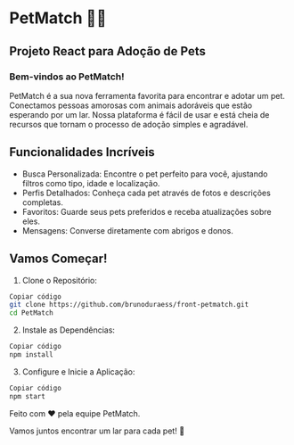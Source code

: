 # PetMatch 🐶🐱

## Projeto React para Adoção de Pets

### Bem-vindos ao PetMatch!

PetMatch é a sua nova ferramenta favorita para encontrar e adotar um pet. Conectamos pessoas amorosas com animais adoráveis que estão esperando por um lar. Nossa plataforma é fácil de usar e está cheia de recursos que tornam o processo de adoção simples e agradável.

## Funcionalidades Incríveis
* Busca Personalizada: Encontre o pet perfeito para você, ajustando filtros como tipo, idade e localização.
* Perfis Detalhados: Conheça cada pet através de fotos e descrições completas.
* Favoritos: Guarde seus pets preferidos e receba atualizações sobre eles.
* Mensagens: Converse diretamente com abrigos e donos.

## Vamos Começar!
1. Clone o Repositório:

```bash
Copiar código
git clone https://github.com/brunoduraess/front-petmatch.git
cd PetMatch
```

2. Instale as Dependências:

```bash
Copiar código
npm install
```

3. Configure e Inicie a Aplicação:

```bash
Copiar código
npm start
```

Feito com ❤️ pela equipe PetMatch. 

Vamos juntos encontrar um lar para cada pet! 🐾
